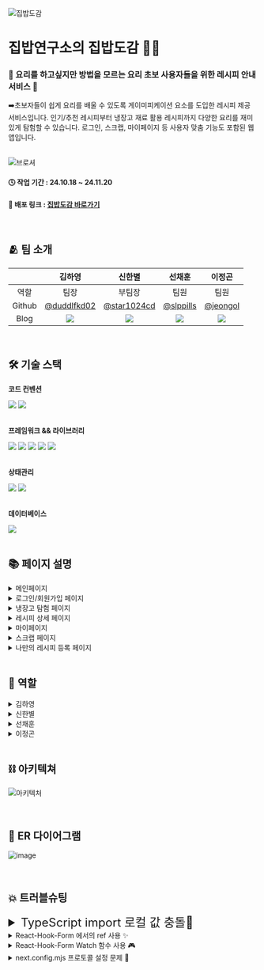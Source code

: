 ![집밥도감](https://github.com/user-attachments/assets/3db90d63-ebbd-498e-b3aa-fc0dfba54d3c)
<h1>집밥연구소의 집밥도감 📖🍳</h1>

### 💫 요리를 하고싶지만 방법을 모르는 요리 초보 사용자들을 위한 레시피 안내 서비스 💫<br/>
<div> ➡️초보자들이 쉽게 요리를 배울 수 있도록 게이미피케이션 요소를 도입한 레시피 제공 서비스입니다. 인기/추천 레시피부터 냉장고 재료 활용 레시피까지 다양한 요리를 재미있게 탐험할 수 있습니다. 로그인, 스크랩, 마이페이지 등 사용자 맞춤 기능도 포함된 웹앱입니다.</div> <br/>

![브로셔](https://github.com/user-attachments/assets/faf35f23-d2a2-4ba6-896e-b3cac49069a2)


#### 🕓 작업 기간 : 24.10.18 ~ 24.11.20
#### 🔗 배포 링크 : [집밥도감 바로가기](https://zipbob-dex.vercel.app/)
<br/>

## 🫂 팀 소개

| | 김하영 | 신한별 | 선채훈 | 이정곤 |
| :-------------: | :-------------: | :-------------: | :-------------: | :-------------: |
| 역할 | 팀장 | 부팀장 | 팀원 | 팀원 |
| Github | <a href=https://github.com/duddlfkd02> @duddlfkd02 </a> | <a href=https://github.com/star1024cd> @star1024cd </a> | <a href=https://github.com/slppills> @slppills </a> | <a href=https://github.com/jeongol> @jeongol </a> |
| Blog | <a href=https://velog.io/@duddlfkd02> <img src="https://img.shields.io/badge/Velog-20C997?style=for-the-badge&logo=Velog&logoColor=white&link=https://velog.io/@rooftop7788"> </a> | <a href=https://velog.io/@star1024> <img src="https://img.shields.io/badge/Velog-20C997?style=for-the-badge&logo=Velog&logoColor=white&link=https://velog.io/@hbeom00"> </a> | <a href=https://velog.io/@slppills> <img src="https://img.shields.io/badge/Velog-20C997?style=for-the-badge&logo=Velog&logoColor=white&link=https://velog.io/@slppills"> </a> | <a href=https://velog.io/@jgoncode/posts> <img src="https://img.shields.io/badge/Velog-20C997?style=for-the-badge&logo=Velog&logoColor=white&link=https://velog.io/@rooftop7788"> </a> |
<br/>

## 🛠️ 기술 스택
**코드 컨벤션**
<div>
<img src="https://img.shields.io/badge/Prettier-F7B93E?style=for-the-badge&logo=Prettier&logoColor=white">
<img src="https://img.shields.io/badge/Eslint-4B32C3?style=for-the-badge&logo=Eslint&logoColor=white">
</div>
<br/>

**프레임워크 && 라이브러리**
<div>
<img src="https://img.shields.io/badge/Next.js-000000?style=for-the-badge&logo=Next.js&logoColor=white">
<img src="https://img.shields.io/badge/TypeScript-007ACC?style=for-the-badge&logo=typescript&logoColor=white">
<img src="https://img.shields.io/badge/Tailwind CSS-06B6D4?style=for-the-badge&logo=Tailwind CSS&logoColor=white">
 <img src="https://img.shields.io/badge/React Hook Form-EC5990?style=for-the-badge&logo=React-Hook-Form&logoColor=white">
<img src="https://img.shields.io/badge/Zod-3E67B1?style=for-the-badge&logo=zod&logoColor=white">
</div>
<br/>

**상태관리**
<div>
<img src="https://img.shields.io/badge/zustand-orange?style=for-the-badge&logo=zustand&logoColor=white">
 <img src="https://img.shields.io/badge/Tanstack Query-FF4154?style=for-the-badge&logo=ReactQuery&logoColor=white">
</div>
<br/>

**데이터베이스**
<div><img src="https://img.shields.io/badge/Supabase-black?style=for-the-badge&logo=supabase&logoColor=3ECF8E"></div>
<br/>

## 📚 페이지 설명
<details>
<summary>메인페이지</summary>
 
 ![메인페이지](https://github.com/user-attachments/assets/f40b64ff-619b-49ec-a4f8-2e91ea206bd6)
</details>

<details>
<summary>로그인/회원가입 페이지</summary>
 
 ![로그인/회원가입 페이지](https://github.com/user-attachments/assets/6a1e6698-3ce9-4a73-a6a3-2667bc9f2222)
</details>

<details>
<summary>냉장고 탐험 페이지</summary>
 
 ![냉장고 탐험 페이지](https://github.com/user-attachments/assets/e01edba3-3ab9-468a-a305-721d65044c16)
</details>

<details>
<summary>레시피 상세 페이지</summary>
 
![레시피 상세 페이지](https://github.com/user-attachments/assets/ff3f57a8-3ace-49bd-a567-38abbefd716f)
</details>

<details>
<summary>마이페이지</summary>
 
 ![마이페이지](https://github.com/user-attachments/assets/a05acda0-d8f6-4d37-9e79-d52ffafb9913)
</details>

<details>
<summary>스크랩 페이지</summary>
 
![스크랩 페이지](https://github.com/user-attachments/assets/5d57d330-845a-4b1f-b817-fbaa6270d7ae)
</details>

<details>
<summary>나만의 레시피 등록 페이지</summary>
 
 ![나만의 레시피 등록 페이지](https://github.com/user-attachments/assets/c247db01-8a43-4fe2-9c8c-9cf71951cd49)
</details>
<br/>

## 🔎 역할
<details>
<summary>김하영</summary>
 
 - 마이페이지, 스크랩 페이지
   - 자신이 쓴 글이나 댓글을 달았던 레시피 확인
   - 레시피를 스크랩버튼을 눌러 저장할 수 있음
</details>

<details>
<summary>신한별</summary>
 
 - 레시피 작성 페이지, 상세페이지, 좋아요 기능 
   - 레시피 작성 페이지에서 자신만의 레시피를 등록할 수 있음
   - 상세페이지에서 레시피 상세 내용과 댓글을 확인/등록할 수 있음
</details>

<details>
<summary>선채훈</summary>
 
 - 로그인/회원가입 페이지, 메인페이지
   - supabase를 이용한 소셜로그인, 일반로그인 기능
   - 메인페이지(헤더, 푸터) 제작
</details>

<details>
<summary>이정곤</summary>
 
 - 검색 결과 페이지, 냉장고 탐험 페이지
   - 레시피 메뉴나 재료 검색 기능
   - 있는 재료와 없는 재료를 검색해서 레시피 찾기 기능
</details>
<br/>

## ⛓️ 아키텍쳐
![아키텍처](https://github.com/user-attachments/assets/e7165c68-afb3-46e9-8da2-cdd6cbdd2815)

<br/>

## 🔐 ER 다이어그램
![image](https://github.com/user-attachments/assets/7bc0c5d5-a1eb-41bd-9fbb-7c6d252af075)

<br/>

## 💥 트러블슈팅
<details>
<summary style="font-size: 1.5rem;">TypeScript import 로컬 값 충돌🍥</summary>
 
### 원인찾기 👩🏻‍💻

평소처럼 타입스크립트를 별도 파일애 정리하고 `import` 해서 사용하려고 했는데 다음과 같은 에러 화면이 나왔다.

<img width="842" alt="스크린샷 2024-11-10 오후 5 22 23" src="https://github.com/user-attachments/assets/b0615909-33a1-4122-934d-c3f8c6714b8c">

```jsx
// UserCommment 컴포넌트
import type { UserComment } from "@/types/MyPage";

// MyPage.ts (타입스크립트 모음)
export interface UserComment {
  post_id: string;
  comment: string;
  created_at: string;
  recipe?: {
    recipe_title: string;
    recipe_img_done: string;
    recipe_level: string;
  } | null;
}

export interface UserPost {
  post_id: string;
  recipe_title: string;
  recipe_img_done: string;
  recipe_level: string;
  user: {
    user_id: string;
    user_nickname: string;
    user_img: string;
    user_introduce: string;
    user_rank: number;
  };
}

```

### isolatedModules 옵션이 뭘까? 🤔

구글링 결과 이는 `compilerOptions` 중 하나로 관련된 옵션은 정말 많았다.

### **💡compilerOptions** ?

만들어진 타입스크립트의 코드를 자바스크립트로 변환하기 위해 작성하는 옵션

이것 중에서 내가 만난 에러는 기본 옵션 중 "`isolatedModules`" 이었고 이는 **각 파일을 별도 모듈로 변환**하는 옵션이다. 

```jsx
"isolatedModules": true, /* 각 파일을 별도 모듈로 변환 ('ts.transpileModule'과 유사) */
```

이 옵션이 활성화 된 경우, 가져온 타입을 일반 `import` 가 아니라 `“형식 전용 가져오기”` 를 사용해야 한다는 것을 의미한다.

`true`로 설정되어 있다면 **타입스크립트는 모든 import 문을 모듈로 취급**하기 때문에 실제 값이 아닌 “타입만을 가져오려는 경우” 이런 오류가 발생할 수 있다.

### 문제해결 ✅

따라서 이 오류를 해결하려면 **형식 전용 가져오기**를 사용하여 명시해주면 된다.
```jsx
// 일반 import 대신 type 전용 import 사용
import type { UserComment} from "@/types/MyPage";
```
</details>

<details>
<summary>React-Hook-Form 에서의 ref 사용 ✨</summary>
 
### 원인찾기 👩🏻‍💻

![image](https://github.com/user-attachments/assets/3710a373-6095-4ad1-8e24-aa83e7c375f9)

`React-hook-form`을 쓰던 중, ref를 써야할 일이 생겨서 ref를 썼으나 ‘*ref가 두 번 이상 지정되어 이 사용량을 덮어씁니다.’* 라는 에러가 발생했다. `React-hook-form` 에서는 register 내에서 자체적으로 ref 기능을 제공하고 있었기 때문에 ref를 register 밖에 따로 작성하면 발생하는 에러였다. (*참고 : https://react-hook-form.com/docs/useform/register)

![image (1)](https://github.com/user-attachments/assets/e991ee5a-8f8f-4b61-a650-a412cfb18141)

![image (2)](https://github.com/user-attachments/assets/17b3db19-4b21-4f77-a967-1aac89ea8e8a)

ref를 사용하기 위해 register 내에 넣어주었으나, register를 사용하고 있음에도 ‘register를 찾을 수 없다’는 에러가 발생했다. `React-hook-form`을 컴포넌트로 분리하면서 **`useFormContext`** 를 사용했고 이 과정에서 register를 method를 통해 불러오며 발생한 에러였다. (*참고 : https://react-hook-form.com/docs/useformcontext) 

### 문제해결 ✅

![image (3)](https://github.com/user-attachments/assets/0ab84335-7023-489f-bbd5-4cc56a79100a)

```jsx
// 아래 형식으로 쓰던 것을 
const {ref, …rest} = **register**(”recipeDoneImg”) 

// 바꿔서 써줬더니 에러가 해결되었다.
const {ref, …rest} = **methods.register**(”recipeDoneImg”) 
```
</details>

<details>
<summary>React-Hook-Form Watch 함수 사용 🎮</summary>
 
회원가입쪽에서 가입하는 유저의 프로필 이미지를 받을 때 사용자가 이미지를 등록해야만 사진 제거 버튼이 화면에 나오도록 로직을 썼다. 그래서 리액트 훅 폼의 `watch` 함수를 `props`로 넘겨줘서 프로필 이미지 값이 존재하면 사진 제거 버튼이 나오고, 값이 존재하지 않으면 사진 제거 버튼이 나오지 않도록 구현했는데 테스트를 하다 보니 사진을 아직 등록하지 않았는데 사진 제거 버튼이 뜨는 문제가 발생했다.

![image (4)](https://github.com/user-attachments/assets/7f36bee4-14c2-4057-8f3b-bcf9ce9468f8)

그래서 콘솔로 `!!watch(”profileImage”)`를 찍어보았다. 분명 처음 렌더링시에는 `false`로 나오다가 리렌더링이 발생하면 사진을 선택하지 않아도 `true`로 바뀌어버린다. 그래서 `boolean`값이 아닌 `watch(”profileImage”)`를 확인해보니 처음엔 `undefined`였고 

```jsx
FileList {length: 0}length: 0[[Prototype]]: FileList
```

리렌더링시에 이런식으로 객체로 나오게 됐다. 

### 원인분석 👩🏻‍💻

`<input type="file">` 요소가 생성될 때 `FileList` 객체를 초기화하기 때문인데, 빈 상태라도 `FileList` 객체로 초기화되어 리렌더링이 발생할 때 React Hook Form의 `watch` 함수가 이 빈 객체를 감지하게 된다.
기본적으로 `FileList`는 사용자가 파일을 선택하지 않으면 빈 상태로 유지된다. 
하지만 리렌더링 시 `FileList` 객체 자체는 존재하기 때문에 `undefined` 대신 `FileList {length: 0}` 형태로 나타나게 된다.

그래서 undefined이든 객체형태든 사진을 등록하지 않으면 `false`를 전달해주기 위해 `props`로 내려준 코드를 수정했다.

```jsx
isProfileSet={!!watch("profileImage")?.length}
```

![image (5)](https://github.com/user-attachments/assets/51392ea8-0fb8-4752-a16c-83ae3ff7c8dd)
</details>

<details>
<summary>next.config.mjs 프로토콜 설정 문제 🎤</summary>
 
기능 구현 기간동안 전체적인 구조를 완성하고 이미지 최적화를위해 임시로 만들어둔 img태그를 next.js의 Image 컴포넌트로 변경작업을 했다. 변경후 브라우저에서 테스트를 해보기위해 yarn dev 런타임을 했더니 다음과 같은 에러가 발생했다.

![스크린샷 2024-11-05 오전 2 17 40(2)](https://github.com/user-attachments/assets/f31b5dee-397d-40b6-8e8c-9192f6e668e7)

기획후 프로젝트 초기 셋업 할때 api에서 제공하는 이미지 주소를 사전에 확인 했었고 `next.config.mjs` 파일도 필요한 코드를 넣어 준비를 철저하게 했는데 오류가 발생했다.

### 원인 찾기 👩🏻‍💻

- 프로토콜 형식 변경 : 문제 발생에 있는 사진처럼 http 프로토콜 형식이 잘못됐다하여 http에서 https로 변경을 했다. 그런데 반대로 https 프로토콜 형식이 잘못됐다는 오류가 나왔고 다른 문제가 있는지 다시 찾아보기 시작했다.
    
    ![스크린샷 2024-11-06 오후 10 57 10(2)](https://github.com/user-attachments/assets/7c9cd4ab-b148-4ba2-9097-6b612d5f486f)

    
- 테이블 컬럼 확인 : 이 에러가 발생했던 날 supabase 테이블 추가 작업이 있었고 변경도중에 오류가 발생했을것이라 추측하고 확인해봤다. 데이터 테이블을 확인해보니 해당 컬럼에는 사진 형식이 잘 들어가 있었고, 컬럼설정또한 문제가 없었다. 테이블에 있는 데이터를 쭉 살펴보던도중 http사이에 https로 시작하는 이미지가 있었고 api에서 받아온 이미지는 프로토콜이 두가지로 되어있는것을 정확히 알게 되었다. 이결과에 따라 두가지의 프로토콜을 적용시키는 법을 고민해봤다.
    
    ![C107E12C-38E4-4D9E-ADC2-904FB9CCFBDA_4_5005_c](https://github.com/user-attachments/assets/ba01211a-31bf-4b6e-b2da-42615b37bf5f)

    
- 같은 호스트 주소로 프로토콜 이중 적용 : 프로토콜 관련된것은 `next.config.mjs` 파일이 유력해서 다시 파일을 열었다. 이때 두가지의 방법을 시도했었는데, 우선 첫번째 시도는 `next.config.mjs` 파일에 있는 해당 이미지의 주소가 들어있는 객체안을 봤을때 프로토콜 형식이 적혀있는데 한객체 안에서도 적용이 된다는 판단을 가지고 배열을통해 2중으로 만들었다.
    
    ```tsx
    {
      protocol: ["http", "https"],
      hostname: "www.foodsafetykorea.go.kr",
      port: "",
      pathname: "/**"
    },
    
    // vscode 오류 내용
    
    nvalid next.config.mjs options detected: 
    Expected 'http' | 'https', received array at 
    "images.remotePatterns[0].protocol" See more info here: 
    https://nextjs.org/docs/messages/invalid-next-config
    ```
    
    결과는 vscode 에서 에러를 받고 실패했다. 두번째 시도는 객체안에 배열형식은 적용이 되지 않는것 같아 객체를 2개로 만들었을때 어떤 결과가 나오는지 궁금하여 같은 객체를 복사하고 프로토콜 형식만 다르게 적용을 해보았더니 모든 오류가 해결되었다.
    
    ![F6DACB59-4B5B-44C9-B568-D2823766496F_1_201_a](https://github.com/user-attachments/assets/7e961e9f-9e22-4473-81bf-cbb03e200d23)


### 문제 해결 ✅

결과적으로 사진이 가지고 있는 주소가 http와 https 이렇게 두가지 인것을 알게 되었고 두가지 프로토콜 형식을 적용해 보았더니 vscode와 런타임 환경에서 발생했던 오류가 사라져 해결이 되었다.
</details>
